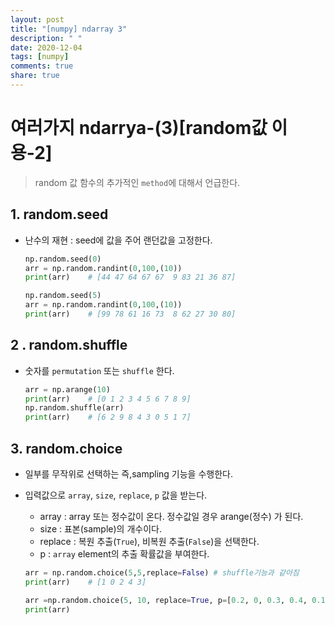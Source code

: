```yaml
---
layout: post
title: "[numpy] ndarray 3"
description: " "
date: 2020-12-04
tags: [numpy]
comments: true
share: true
---
```



# 여러가지 ndarrya-(3)[random값 이용-2]

> random 값 함수의 추가적인 `method`에 대해서 언급한다.



## 1. random.seed

* 난수의 재현 : seed에 값을 주어 랜던값을 고정한다.

  ```python
  np.random.seed(0)
  arr = np.random.randint(0,100,(10))
  print(arr)    # [44 47 64 67 67  9 83 21 36 87]
  
  np.random.seed(5)
  arr = np.random.randint(0,100,(10))
  print(arr)    # [99 78 61 16 73  8 62 27 30 80]
  ```



## 2 . random.shuffle

* 숫자를 `permutation` 또는 `shuffle` 한다.

  ```python
  arr = np.arange(10)
  print(arr)    # [0 1 2 3 4 5 6 7 8 9]
  np.random.shuffle(arr)
  print(arr)    # [6 2 9 8 4 3 0 5 1 7]
  ```



## 3. random.choice

 * 일부를 무작위로 선택하는 즉,sampling 기능을 수행한다.

 * 입력값으로  `array`, `size`, `replace`, `p` 값을 받는다.

    * array : array 또는 정수값이 온다. 정수값일 경우 arange(정수) 가 된다.
   * size : 표본(sample)의 개수이다.
   * replace : 복원 추출(`True`), 비복원 추출(`False`)을 선택한다. 
   * p : `array` element의 추출 확률값을 부여한다.

   ```python
   arr = np.random.choice(5,5,replace=False) # shuffle기능과 같아짐
   print(arr)    # [1 0 2 4 3]
   
   arr =np.random.choice(5, 10, replace=True, p=[0.2, 0, 0.3, 0.4, 0.1] )
   print(arr)
   ```

   